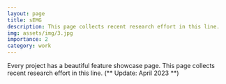 ```yaml
---
layout: page
title: sEMG
description: This page collects recent research effort in this line.
img: assets/img/3.jpg
importance: 2
category: work
---
```


Every project has a beautiful feature showcase page. This page collects recent research effort in this line. (** Update: April 2023 **)
